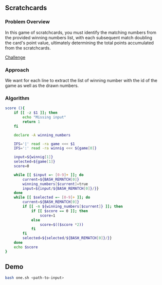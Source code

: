## Scratchcards

### Problem Overview

In this game of scratchcards, you must identify the matching numbers from the provided winning numbers list, with each subsequent match doubling the card's point value, ultimately determining the total points accumulated from the scratchcards.

[Challenge](https://adventofcode.com/2023/day/4)

### Approach

We want for each line to extract the list of winning number with the id of the game as well as the drawn numbers.

### Algorithm

```bash
score (){
    if [[ -z $1 ]]; then
        echo "Missing input"
        return 1
    fi

    declare -A winning_numbers

    IFS='|' read -ra game <<< $1
    IFS=':' read -ra winnig <<< ${game[0]}

    input=${winnig[1]}
    selected=${game[1]}
    score=0

    while [[ $input =~ [0-9]+ ]]; do
		current=${BASH_REMATCH[0]}
        winning_numbers[$current]=true
        input=${input/${BASH_REMATCH[0]}/}}
	done
    while [[ $selected =~ [0-9]+ ]]; do
        current=${BASH_REMATCH[0]}
        if [[ -n ${winning_numbers[$current]} ]]; then
            if [[ $score == 0 ]]; then
                score=1
            else
                score=$(($score *2))
            fi
        fi
        selected=${selected/${BASH_REMATCH[0]}/}}
	done
    echo $score
}
```

## Demo

```bash
bash one.sh <path-to-input>
```
